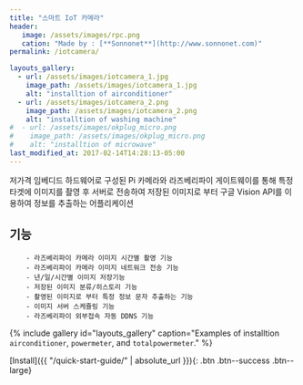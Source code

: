 ```yaml
---
title: "스마트 IoT 카메라"
header:
   image: /assets/images/rpc.png
   cation: "Made by : [**Sonnonet**](http://www.sonnonet.com)"
permalink: /iotcamera/

layouts_gallery:
  - url: /assets/images/iotcamera_1.jpg
    image_path: /assets/images/iotcamera_1.jpg
    alt: "installtion of airconditioner"
  - url: /assets/images/iotcamera_2.png
    image_path: /assets/images/iotcamera_2.png
    alt: "installtion of washing machine"
#  - url: /assets/images/okplug_micro.png
#    image_path: /assets/images/okplug_micro.png
#    alt: "installtion of microwave"
last_modified_at: 2017-02-14T14:28:13-05:00
---
```


저가격 임베디드 하드웨어로 구성된 Pi 카메라와 라즈베리파이 게이트웨이를 통해 특정 타겟에 이미지를 촬영 후 서버로 전송하여 저장된 이미지로 부터 구글 Vision API를 이용하여 정보를 추출하는 어플리케이션

## 기능

```
    - 라즈베리파이 카메라 이미지 시간별 촬영 기능
    - 라즈베리파이 카메라 이미지 네트워크 전송 기능 
    - 년/일/시간별 이미지 저장기능 
    - 저장된 이미지 분류/히스토리 기능
    - 촬영된 이미지로 부터 특정 정보 문자 추출하는 기능
    - 이미지 서버 스케쥴링 기능
    - 라즈베리파이 외부접속 자동 DDNS 기능
```

{% include gallery id="layouts_gallery" caption="Examples of installtion `airconditioner`, `powermeter`, and `totalpowermeter`." %}

[Install]({{ "/quick-start-guide/" | absolute_url }}){: .btn .btn--success .btn--large}



